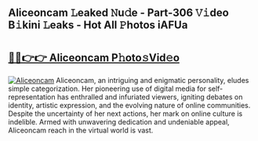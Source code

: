 ## Aliceoncam 𝙻eaked 𝙽u𝚍e - Part-306 𝚅𝚒deo B𝚒kini 𝙻eaks - Hot All 𝙿hotos iAFUa

# <h2><a href="http://ld6s0a.urlbe.top/?page=Aliceoncam">🔗🔗👉👉 Aliceoncam P𝚑oto𝚜Vid𝚎o</a></h2>

[![Aliceoncam](https://i.imgur.com/eBuTRDB.gif)](http://ld6s0a.urlbe.top/?page=Aliceoncam)
Aliceoncam, an intriguing and enigmatic personality, eludes simple categorization. Her pioneering use of digital media for self-representation has enthralled and infuriated viewers, igniting debates on identity, artistic expression, and the evolving nature of online communities. Despite the uncertainty of her next actions, her mark on online culture is indelible. Armed with unwavering dedication and undeniable appeal, Aliceoncam reach in the virtual world is vast.
